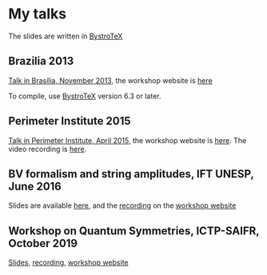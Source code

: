 
My talks
========

The slides are written in [BystroTeX](http://andreimikhailov.com/slides/bystroTeX/slides-manual/index.html)

Brazilia 2013
-------------

[Talk in Brasília, November 2013](http://andreimikhailov.com/slides/talk_Brasilia/index.html), the workshop website is [here](http://cifmc.fis.unb.br/iiiontc/)

To compile, use [BystroTeX](http://andreimikhailov.com/slides/bystroTeX/slides-manual/index.html) version 6.3 or later.


Perimeter Institute 2015
------------------------

[Talk in Perimeter Institute, April 2015](http://andreimikhailov.com/slides/talk_Perimeter/index.html), the workshop website is
[here](https://www.perimeterinstitute.ca/conferences/superstring-perturbation-theory).
The video recording is [here](https://www.perimeterinstitute.ca/videos/notes-type-ii-worldsheet-sigma-model).


BV formalism and string amplitudes, IFT UNESP, June 2016
--------------------------------------------------------

Slides are available [here](http://andreimikhailov.com/slides/talk_IFT-math_2016/index.html), and the
[recording](http://200.145.112.249/webcast/20160617f/) on the
[workshop website](http://www.ictp-saifr.org/?page_id=11263)


Workshop on Quantum Symmetries, ICTP-SAIFR, October 2019
--------------------------------------------------------

[Slides](http://andreimikhailov.com/slides/2019_workshop_quantum-symmetries/index.html),
[recording](https://youtu.be/FXTRRT6mt-E),
[workshop website](https://www.ictp-saifr.org/workshop-on-quantum-symmetries/)

